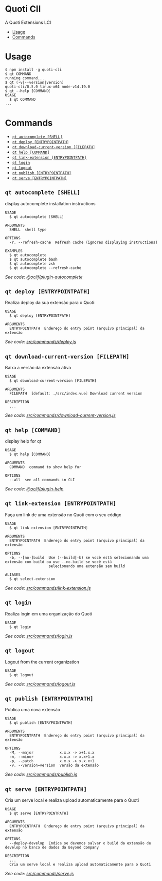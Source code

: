 Quoti ClI
=====

A Quoti Extensions LCI

<!-- toc -->
* [Usage](#usage)
* [Commands](#commands)
<!-- tocstop -->
# Usage
<!-- usage -->
```sh-session
$ npm install -g quoti-cli
$ qt COMMAND
running command...
$ qt (-v|--version|version)
quoti-cli/0.5.0 linux-x64 node-v14.19.0
$ qt --help [COMMAND]
USAGE
  $ qt COMMAND
...
```
<!-- usagestop -->
# Commands
<!-- commands -->
* [`qt autocomplete [SHELL]`](#qt-autocomplete-shell)
* [`qt deploy [ENTRYPOINTPATH]`](#qt-deploy-entrypointpath)
* [`qt download-current-version [FILEPATH]`](#qt-download-current-version-filepath)
* [`qt help [COMMAND]`](#qt-help-command)
* [`qt link-extension [ENTRYPOINTPATH]`](#qt-link-extension-entrypointpath)
* [`qt login`](#qt-login)
* [`qt logout`](#qt-logout)
* [`qt publish [ENTRYPOINTPATH]`](#qt-publish-entrypointpath)
* [`qt serve [ENTRYPOINTPATH]`](#qt-serve-entrypointpath)

## `qt autocomplete [SHELL]`

display autocomplete installation instructions

```
USAGE
  $ qt autocomplete [SHELL]

ARGUMENTS
  SHELL  shell type

OPTIONS
  -r, --refresh-cache  Refresh cache (ignores displaying instructions)

EXAMPLES
  $ qt autocomplete
  $ qt autocomplete bash
  $ qt autocomplete zsh
  $ qt autocomplete --refresh-cache
```

_See code: [@oclif/plugin-autocomplete](https://github.com/oclif/plugin-autocomplete/blob/v1.2.0/src/commands/autocomplete/index.ts)_

## `qt deploy [ENTRYPOINTPATH]`

Realiza deploy da sua extensão para o Quoti

```
USAGE
  $ qt deploy [ENTRYPOINTPATH]

ARGUMENTS
  ENTRYPOINTPATH  Endereço do entry point (arquivo principal) da extensão
```

_See code: [src/commands/deploy.js](https://github.com/byndcloud/quoti-cli/blob/v0.5.0/src/commands/deploy.js)_

## `qt download-current-version [FILEPATH]`

Baixa a versão da extensão ativa

```
USAGE
  $ qt download-current-version [FILEPATH]

ARGUMENTS
  FILEPATH  [default: ./src/index.vue] Download current version

DESCRIPTION
  ...
```

_See code: [src/commands/download-current-version.js](https://github.com/byndcloud/quoti-cli/blob/v0.5.0/src/commands/download-current-version.js)_

## `qt help [COMMAND]`

display help for qt

```
USAGE
  $ qt help [COMMAND]

ARGUMENTS
  COMMAND  command to show help for

OPTIONS
  --all  see all commands in CLI
```

_See code: [@oclif/plugin-help](https://github.com/oclif/plugin-help/blob/v3.2.18/src/commands/help.ts)_

## `qt link-extension [ENTRYPOINTPATH]`

Faça um link de uma extensão no Quoti com o seu código

```
USAGE
  $ qt link-extension [ENTRYPOINTPATH]

ARGUMENTS
  ENTRYPOINTPATH  Endereço do entry point (arquivo principal) da extensão

OPTIONS
  -b, --[no-]build  Use (--build|-b) se você está selecionando uma extensão com build ou use --no-build se você está
                    selecionando uma extensão sem build

ALIASES
  $ qt select-extension
```

_See code: [src/commands/link-extension.js](https://github.com/byndcloud/quoti-cli/blob/v0.5.0/src/commands/link-extension.js)_

## `qt login`

Realiza login em uma organização do Quoti

```
USAGE
  $ qt login
```

_See code: [src/commands/login.js](https://github.com/byndcloud/quoti-cli/blob/v0.5.0/src/commands/login.js)_

## `qt logout`

Logout from the current organization

```
USAGE
  $ qt logout
```

_See code: [src/commands/logout.js](https://github.com/byndcloud/quoti-cli/blob/v0.5.0/src/commands/logout.js)_

## `qt publish [ENTRYPOINTPATH]`

Publica uma nova extensão

```
USAGE
  $ qt publish [ENTRYPOINTPATH]

ARGUMENTS
  ENTRYPOINTPATH  Endereço do entry point (arquivo principal) da extensão

OPTIONS
  -M, --major            x.x.x -> x+1.x.x
  -m, --minor            x.x.x -> x.x+1.x
  -p, --patch            x.x.x -> x.x.x+1
  -v, --version=version  Versão da extensão
```

_See code: [src/commands/publish.js](https://github.com/byndcloud/quoti-cli/blob/v0.5.0/src/commands/publish.js)_

## `qt serve [ENTRYPOINTPATH]`

Cria um serve local e realiza upload automaticamente para o Quoti

```
USAGE
  $ qt serve [ENTRYPOINTPATH]

ARGUMENTS
  ENTRYPOINTPATH  Endereço do entry point (arquivo principal) da extensão

OPTIONS
  --deploy-develop  Indica se devemos salvar o build da extensão de develop no banco de dados da Beyond Company

DESCRIPTION
  ...
  Cria um serve local e realiza upload automaticamente para o Quoti
```

_See code: [src/commands/serve.js](https://github.com/byndcloud/quoti-cli/blob/v0.5.0/src/commands/serve.js)_
<!-- commandsstop -->
